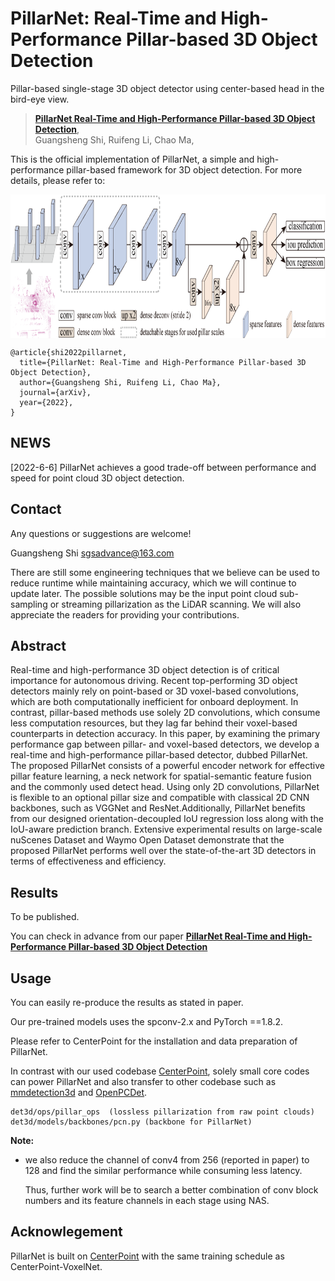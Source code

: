 # PillarNet: Real-Time and High-Performance Pillar-based 3D Object Detection

Pillar-based single-stage 3D object detector using center-based head in the bird-eye view.

> [**PillarNet Real-Time and High-Performance Pillar-based 3D Object Detection**](https://arxiv.org/abs/2205.07403),            
> Guangsheng Shi, Ruifeng Li, Chao Ma,  



This is the official implementation of PillarNet, a simple and high-performance pillar-based framework for 3D object detection. For more details, please refer to: 

<p align="center"> <img src='docs/pipeline.bmp' align="center" height="230px"> </p>

    @article{shi2022pillarnet,
      title={PillarNet: Real-Time and High-Performance Pillar-based 3D Object Detection},
      author={Guangsheng Shi, Ruifeng Li, Chao Ma},
      journal={arXiv},
      year={2022},
    }


## NEWS

[2022-6-6]  PillarNet achieves a good trade-off between performance and speed for point cloud 3D object detection. 

## Contact
Any questions or suggestions are welcome! 

Guangsheng Shi [sgsadvance@163.com](mailto:sgsadvance@163.com) 

There are still some engineering techniques that we believe can be used to reduce runtime while maintaining accuracy, which we will continue to update later.
The possible solutions may be the input point cloud sub-sampling or streaming pillarization as the LiDAR scanning. 
We will also appreciate the readers for providing your contributions.


## Abstract
Real-time and high-performance 3D object detection is of critical importance for autonomous driving. Recent top-performing 3D object detectors mainly rely on point-based or 3D voxel-based convolutions, which are both computationally inefficient for onboard deployment. In contrast, pillar-based methods use solely 2D convolutions, which consume less computation resources, but they lag far behind their voxel-based counterparts in detection accuracy. In this paper, by examining the primary performance gap between pillar- and voxel-based detectors, we develop a real-time and high-performance pillar-based detector, dubbed PillarNet. The proposed PillarNet consists of a powerful encoder network for effective pillar feature learning, a neck network for spatial-semantic feature fusion and the commonly used detect head. Using only 2D convolutions, PillarNet is flexible to an optional pillar size and compatible with classical 2D CNN backbones, such as VGGNet and ResNet.Additionally, PillarNet benefits from our designed orientation-decoupled IoU regression loss along with the IoU-aware prediction branch. Extensive experimental results on large-scale nuScenes Dataset and Waymo Open Dataset demonstrate that the proposed PillarNet performs well over the state-of-the-art 3D detectors in terms of effectiveness and efficiency. 



## Results

To be published.

You can check in advance from our paper [**PillarNet Real-Time and High-Performance Pillar-based 3D Object Detection**](https://arxiv.org/abs/2205.07403)


## Usage

You can easily re-produce the results as stated in paper.

Our pre-trained models uses the spconv-2.x and PyTorch ==1.8.2.

Please refer to CenterPoint for the installation and data preparation of PillarNet.


In contrast with our used codebase [CenterPoint](https://github.com/tianweiy/CenterPoint), solely small core codes can power PillarNet and also transfer to other codebase such as [mmdetection3d](https://github.com/open-mmlab/mmdetection3d) and [OpenPCDet](https://github.com/open-mmlab/OpenPCDet.git).

```
det3d/ops/pillar_ops  (lossless pillarization from raw point clouds)
det3d/models/backbones/pcn.py (backbone for PillarNet)
```
**Note:**

- we also reduce the channel of conv4 from 256 (reported in paper) to 128 and find the similar performance while consuming less latency. 

  Thus, further work will be to search a better combination of conv block numbers and its feature channels in each stage using NAS.



## Acknowlegement
PillarNet is built on [CenterPoint](https://github.com/tianweiy/CenterPoint) with the same training schedule as CenterPoint-VoxelNet.
